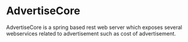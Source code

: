 # AdvertiseCore

AdvertiseCore is a spring based rest web server which exposes several webservices related to advertisement such as cost of advertisement.
